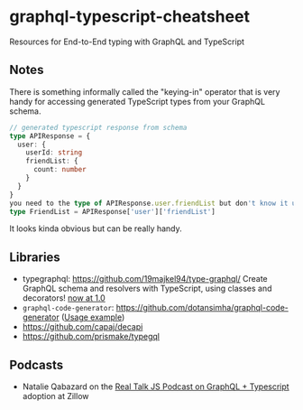 # graphql-typescript-cheatsheet

Resources for End-to-End typing with GraphQL and TypeScript

## Notes

There is something informally called the "keying-in" operator that is very handy for accessing generated TypeScript types from your GraphQL schema.

```ts
// generated typescript response from schema
type APIResponse = {
  user: {
    userId: string
    friendList: {
      count: number
    }
  }
}
you need to the type of APIResponse.user.friendList but don't know it upfront
type FriendList = APIResponse['user']['friendList']
```

It looks kinda obvious but can be really handy.

## Libraries

- typegraphql: https://github.com/19majkel94/type-graphql/ Create GraphQL schema and resolvers with TypeScript, using classes and decorators! [now at 1.0](https://dev.to/michallytek/announcing-typegraphql-1-0-1d7h)
- `graphql-code-generator`: https://github.com/dotansimha/graphql-code-generator ([Usage example](https://formidable.com/blog/2019/strong-typing/))
- https://github.com/capaj/decapi
- https://github.com/prismake/typegql

## Podcasts

- Natalie Qabazard on the [Real Talk JS Podcast on GraphQL + Typescript](https://realtalkjavascript.simplecast.fm/42ba5d10) adoption at Zillow
